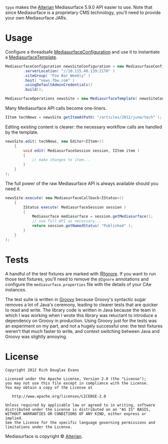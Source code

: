 `tpyo` makes the [Alterian][0] Mediasurface 5.9.0 API easier to use. Note that since Mediasurface is a proprietary CMS technology, you'll need to provide your own Mediasurface JARs.

Usage
=====

Configure a threadsafe [MediasurfaceConfiguration](https://github.com/richdouglasevans/typo/blob/master/src/main/java/tpyo/mediasurface/MediasurfaceConfiguration.java) and use it to instantiate a [MediasurfaceTemplate](https://github.com/richdouglasevans/typo/blob/master/src/main/java/tpyo/mediasurface/MediasurfaceTemplate.java).
````java
MediasurfaceConfiguration newsSiteConfiguration = new MediasurfaceConfiguration.Builder()
        .serverLocation( "//10.115.40.139:2170" )
        .siteGroup( "Foo Bar Weekly" )
        .host( "news.fbw.com" )
        .usingDefaultAdminCredentials()
        .build();

MediasurfaceOperations newsSite = new MediasurfaceTemplate( newsSiteConfiguration );
````

Many Mediasurface API calls become one-liners.
````java
IItem techNews = newsSite.getItemAtPath( "/articles/2012/june/tech" );
````

Editing existing content is clearer: the necessary workflow calls are handled by the template.
````java
newsSite.edit( techNews, new Editor<IItem>()
    {
        void edit( MediasurfaceSession session, IItem item )
        {
            // make changes to item...
        }
    }
);
````

The full power of the raw Mediasurface API is always available should you need it.
````java
newsSite.execute( new MediasurfaceCallback<IStatus>()
    {
        IStatus execute( MediasurfaceSession session )
        {
            Mediasurface mediasurface = session.getMediasurface();
            // use full API as necessary...
            return session.getNamedStatus( "Published" );
        }
    }
);
````
Tests
=====

A handful of the test fixtures are marked with [@Ignore][1]. If you want to run those test fixtures, you'll need to remove the `@Ignore` annotations and configure the `mediasurface.properties` file with the details of your CAe instances.

The test suite is written in [Groovy][2] because Groovy's syntactic sugar removes a lot of Java's ceremony, leading to clearer tests that are quicker to read and write. The library code is written in Java because the team in which I was working when I wrote this library was reluctant to introduce a dependency on Groovy in production. Using Groovy just for the tests was an experiment on my part, and not a hugely successful one: the test fixtures weren't that much faster to write, and context switching between Java and Groovy was slightly annoying.

License
=======

    Copyright 2012 Rich Douglas Evans

    Licensed under the Apache License, Version 2.0 (the "License");
    you may not use this file except in compliance with the License.
    You may obtain a copy of the License at

       http://www.apache.org/licenses/LICENSE-2.0

    Unless required by applicable law or agreed to in writing, software
    distributed under the License is distributed on an "AS IS" BASIS,
    WITHOUT WARRANTIES OR CONDITIONS OF ANY KIND, either express or implied.
    See the License for the specific language governing permissions and
    limitations under the License.

Mediasurface is copyright © [Alterian][0].

[0]: http://www.alterian.com/
[1]: http://kentbeck.github.com/junit/javadoc/latest/org/junit/Ignore.html
[2]: http://groovy.codehaus.org/
